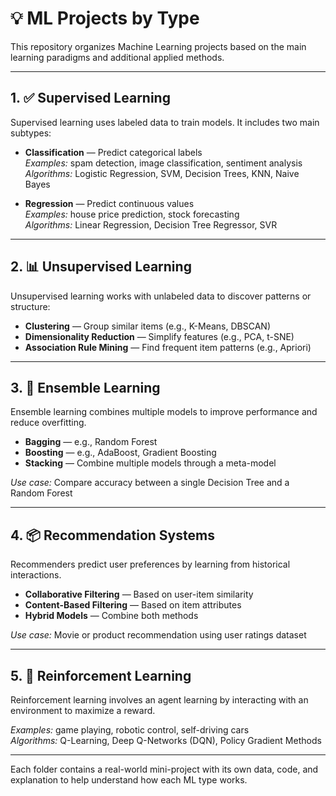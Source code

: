 # 💡 ML Projects by Type

This repository organizes Machine Learning projects based on the main learning paradigms and additional applied methods.

---

## 1. ✅ **Supervised Learning**

Supervised learning uses labeled data to train models. It includes two main subtypes:

- **Classification** — Predict categorical labels  
  *Examples:* spam detection, image classification, sentiment analysis  
  *Algorithms:* Logistic Regression, SVM, Decision Trees, KNN, Naive Bayes

- **Regression** — Predict continuous values  
  *Examples:* house price prediction, stock forecasting  
  *Algorithms:* Linear Regression, Decision Tree Regressor, SVR

---

## 2. 📊 **Unsupervised Learning**

Unsupervised learning works with unlabeled data to discover patterns or structure:

- **Clustering** — Group similar items (e.g., K-Means, DBSCAN)
- **Dimensionality Reduction** — Simplify features (e.g., PCA, t-SNE)
- **Association Rule Mining** — Find frequent item patterns (e.g., Apriori)

---

## 3. 🧠 **Ensemble Learning**

Ensemble learning combines multiple models to improve performance and reduce overfitting.

- **Bagging** — e.g., Random Forest  
- **Boosting** — e.g., AdaBoost, Gradient Boosting  
- **Stacking** — Combine multiple models through a meta-model

*Use case:* Compare accuracy between a single Decision Tree and a Random Forest

---

## 4. 📦 **Recommendation Systems**

Recommenders predict user preferences by learning from historical interactions.

- **Collaborative Filtering** — Based on user-item similarity
- **Content-Based Filtering** — Based on item attributes
- **Hybrid Models** — Combine both methods

*Use case:* Movie or product recommendation using user ratings dataset

---

## 5. 🤖 **Reinforcement Learning**

Reinforcement learning involves an agent learning by interacting with an environment to maximize a reward.

*Examples:* game playing, robotic control, self-driving cars  
*Algorithms:* Q-Learning, Deep Q-Networks (DQN), Policy Gradient Methods

---

Each folder contains a real-world mini-project with its own data, code, and explanation to help understand how each ML type works.
